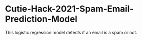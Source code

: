 # Cutie-Hack-2021-Spam-Email-Prediction-Model
This logistic regression model detects if an email is a spam or not.
